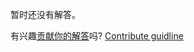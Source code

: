 
暂时还没有解答。

有兴趣[贡献你的解答](https://github.com/BFEdev/BFE.dev-solutions/blob/main/problem/promisify_zh.md)吗? [Contribute guidline](https://github.com/BFEdev/BFE.dev-solutions#how-to-contribute)
